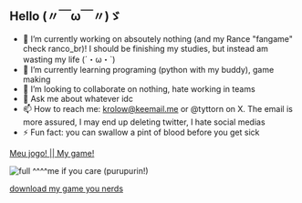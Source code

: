 ## Hello (〃￣ω￣〃)ゞ

- 🔭 I’m currently working on absoutely nothing (and my Rance "fangame" check ranco_br)! I should be finishing my studies, but instead am wasting my life (´・ω・`)
- 🌱 I’m currently learning programing (python with my buddy), game making
- 👯 I’m looking to collaborate on nothing, hate working in teams
- 💬 Ask me about whatever idc
- 📫 How to reach me: krolow@keemail.me or @tyttorn on X. The email is more assured, I may end up deleting twitter, I hate social medias
- ⚡ Fun fact: you can swallow a pint of blood before you get sick
  
<a href="https://kroujiro.github.io/ranco_br" title="Ranço">Meu jogo! || My game!</a>
  
![full](https://github.com/user-attachments/assets/3b040647-2b64-49f4-98dc-241789697c5b)
^^^^me if you care (purupurin!)

<a href="https://kroujiro.github.io/ranco_br" title="Ranço">download my game you nerds
</a>


